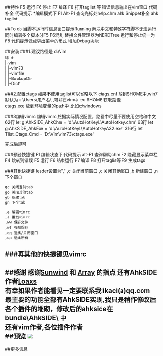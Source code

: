 ##特性
	F5 运行
	F6 停止
	F7 编译
	F8 打开taglist 等
	错误信息输出在vim窗口
	代码补全
	代码提示 *编辑模式下 F1
	Alt-F1 查询光标处help.chm
	ahk Snippet补全
	ahk taglist

##To do
	<del>当脚本运行时信息窗口提示Running</del>
	解决中文和特殊字符脚本无法运行
	同时编辑多个脚本时F5 F6混乱
	替换文件管理器为NERDTree
	运行和停止统一为F5
	代码提示做成弹出菜单的形式
	增加Debug功能

##安装
###1.建议路径是 d:\Vim\
	即 d:\
		|-vim\
		|	|-vim73\
		|	|-vimfile\
		|	|-BackupDir\
		|	|-Dict\

###2.配置ctags
如果**不**使用taglist可以省略以下
	ctags.cnf 放到$HOME中,win7默认为 c:\Users\用户名\ ,可以在vim中 :ec $HOME  获取路径   
	ctags.exe 放到环境变量的path中 比如c:\windows   

###3编辑vimrc
	编辑vimrc,根据实际情况配置，路径中尽量不要使用空格和中文
	62行
		let g:AhkSIDE_AhkChm = 'd:\AutoHotKeyL\AutoHotkey.chm'
	63行
		let g:AhkSIDE_AhkExe = 'd:\AutoHotKeyL\AutoHotkeyA32.exe'
	316行
		let Tlist_Ctags_Cmd = 'D:\Vim\vim73\ctags.exe'

  完成后即可

###预设快捷键
	F1 编辑状态下  代码提示
		alt-F1 查询帮助chm
	F2 隐藏显示菜单栏
	F4 跳转到错误
	F5 运行
	F6 结束运行
	F7 编译
	F8 打开taglis等
	F9 生成tags

###其他快捷键
	leader设置为","
	,c 关闭当前窗口
	,o 关闭其他窗口
	,b 新建窗口
	,n 下个窗口

	gc 关闭当前tab
	go 关闭其他tab
	gb 新建tab
	gn 下个tab

	,e 编辑vimrc
	,s 重载vimrc
	,ww 保存文件
	,wf 强制保存
	,qq 退出/关闭窗口
	,qa 退出所有

###再其他的快捷键见vimrc
---

##感谢
感谢[Sunwind](http://blog.csdn.net/liuyukuan) 和 [Array](https://github.com/linxinhong) 的指点 
还有AhkSIDE作者[Loaxs](http://ahk.5d6d.net/viewthread.php?tid=5462&pid=33912&page=1&extra=#pid33912)   
有幸如果作者能看见一定要联系我likaci(a)qq.com   
最主要的功能全部有AhkSIDE实现,我只是稍作修改后各个插件的堆砌，修改后的ahkside在bundle\AhkSIDE\ 中   
还有vim作者,各位插件作者  
##预览
![](http://blog.xiazhiri.com/pic/vim2ahk.jpg)
---
##[更多信息](http://blog.xiazhiri.com/vim2ahk.html)
